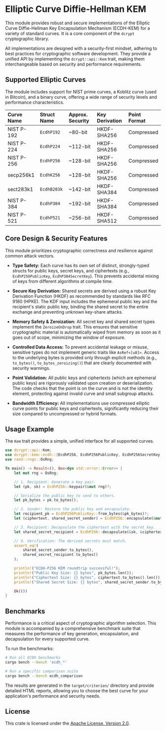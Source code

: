# Elliptic Curve Diffie-Hellman KEM

This module provides robust and secure implementations of the Elliptic Curve Diffie-Hellman Key Encapsulation Mechanism (ECDH-KEM) for a variety of standard curves. It is a core component of the `dcrypt` cryptographic library.

All implementations are designed with a security-first mindset, adhering to best practices for cryptographic software development. They provide a unified API by implementing the `dcrypt::api::Kem` trait, making them interchangeable based on security and performance requirements.

## Supported Elliptic Curves

The module includes support for NIST prime curves, a Koblitz curve (used in Bitcoin), and a binary curve, offering a wide range of security levels and performance characteristics.

| Curve Name | Struct Name | Approx. Security | Key Derivation | Point Format |
| :--- | :--- | :--- | :--- | :--- |
| NIST P-192 | `EcdhP192` | ~80-bit | HKDF-SHA256 | Compressed |
| NIST P-224 | `EcdhP224` | ~112-bit | HKDF-SHA256 | Compressed |
| NIST P-256 | `EcdhP256` | ~128-bit | HKDF-SHA256 | Compressed |
| secp256k1 | `EcdhK256` | ~128-bit | HKDF-SHA256 | Compressed |
| sect283k1 | `EcdhB283k` | ~142-bit | HKDF-SHA384 | Compressed |
| NIST P-384 | `EcdhP384` | ~192-bit | HKDF-SHA384 | Compressed |
| NIST P-521 | `EcdhP521` | ~256-bit | HKDF-SHA512 | Compressed |

## Core Design & Security Features

This module prioritizes cryptographic correctness and resilience against common attack vectors.

-   **Type Safety:** Each curve has its own set of distinct, strongly-typed structs for public keys, secret keys, and ciphertexts (e.g., `EcdhP256PublicKey`, `EcdhP384SecretKey`). This prevents accidental mixing of keys from different algorithms at compile time.

-   **Secure Key Derivation:** Shared secrets are derived using a robust Key Derivation Function (HKDF) as recommended by standards like RFC 9180 (HPKE). The KDF input includes the ephemeral public key and the recipient's static public key, binding the shared secret to the entire exchange and preventing unknown key-share attacks.

-   **Memory Safety & Zeroization:** All secret key and shared secret types implement the `ZeroizeOnDrop` trait. This ensures that sensitive cryptographic material is automatically wiped from memory as soon as it goes out of scope, minimizing the window of exposure.

-   **Controlled Data Access:** To prevent accidental leakage or misuse, sensitive types do not implement generic traits like `AsRef<[u8]>`. Access to the underlying bytes is provided only through explicit methods (e.g., `to_bytes()`, `to_bytes_zeroizing()`) that are clearly documented with security warnings.

-   **Point Validation:** All public keys and ciphertexts (which are ephemeral public keys) are rigorously validated upon creation or deserialization. The code checks that the point is on the curve and is not the identity element, protecting against invalid curve and small subgroup attacks.

-   **Bandwidth Efficiency:** All implementations use compressed elliptic curve points for public keys and ciphertexts, significantly reducing their size compared to uncompressed or hybrid formats.

## Usage Example

The `Kem` trait provides a simple, unified interface for all supported curves.

```rust
use dcrypt::api::Kem;
use dcrypt::kem::ecdh::{EcdhP256, EcdhP256PublicKey, EcdhP256SecretKey, EcdhP256Ciphertext};
use rand::rngs::OsRng;

fn main() -> Result<(), Box<dyn std::error::Error>> {
    let mut rng = OsRng;

    // 1. Recipient: Generate a key pair.
    let (pk, sk) = EcdhP256::keypair(&mut rng)?;

    // Serialize the public key to send to others.
    let pk_bytes = pk.to_bytes();

    // 2. Sender: Restore the public key and encapsulate.
    let recipient_pk = EcdhP256PublicKey::from_bytes(&pk_bytes)?;
    let (ciphertext, shared_secret_sender) = EcdhP256::encapsulate(&mut rng, &recipient_pk)?;

    // 3. Recipient: Decapsulate the ciphertext with the secret key.
    let shared_secret_recipient = EcdhP256::decapsulate(&sk, &ciphertext)?;

    // 4. Verification: The derived secrets must match.
    assert_eq!(
        shared_secret_sender.to_bytes(),
        shared_secret_recipient.to_bytes()
    );

    println!("ECDH-P256 KEM roundtrip successful!");
    println!("Public Key Size: {} bytes", pk_bytes.len());
    println!("Ciphertext Size: {} bytes", ciphertext.to_bytes().len());
    println!("Shared Secret Size: {} bytes", shared_secret_sender.to_bytes().len());

    Ok(())
}
```

## Benchmarks

Performance is a critical aspect of cryptographic algorithm selection. This module is accompanied by a comprehensive benchmark suite that measures the performance of key generation, encapsulation, and decapsulation for every supported curve.

To run the benchmarks:

```bash
# Run all ECDH benchmarks
cargo bench --bench 'ecdh_*'

# Run a specific comparison suite
cargo bench --bench ecdh_comparison
```

The results are generated in the `target/criterion/` directory and provide detailed HTML reports, allowing you to choose the best curve for your application's performance and security needs.

## License

This crate is licensed under the
[Apache License, Version 2.0](http://www.apache.org/licenses/LICENSE-2.0).